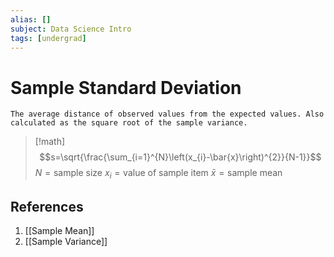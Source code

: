 ```yaml
---
alias: []
subject: Data Science Intro
tags: [undergrad]
---
```

# Sample Standard Deviation

```ad-note
The average distance of observed values from the expected values. Also calculated as the square root of the sample variance.
```

> [!math]
> $$s=\sqrt{\frac{\sum_{i=1}^{N}\left(x_{i}-\bar{x}\right)^{2}}{N-1}}$$
> $N = \text{sample size}$
> $x_i = \text{value of sample item}$
> $\bar{x} = \text{sample mean}$

## References
1. [[Sample Mean]]
2. [[Sample Variance]]